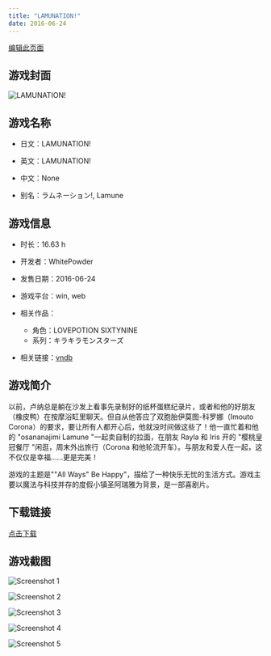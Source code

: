 ```yaml
---
title: "LAMUNATION!"
date: 2016-06-24
---
```

[编辑此页面](https://github.com/ACG-3/ADV3-source/blob/main/source/_posts/LAMUNATION%21.md)

## 游戏封面

![LAMUNATION!](https%3A//pan.timero.xyz/onedrive/img_lib_001/LAMUNATION%21_cover.avif)


## 游戏名称

- 日文：LAMUNATION!
- 英文：LAMUNATION!
- 中文：None

- 别名：ラムネーション!, Lamune


## 游戏信息

- 时长：16.63 h
- 开发者：WhitePowder
- 发售日期：2016-06-24
- 游戏平台：win, web
- 相关作品：
   - 角色：LOVEPOTION SIXTYNINE
   - 系列：キラキラモンスターズ

- 相关链接：[vndb](https://vndb.org/v18344)


## 游戏简介

以前，卢纳总是躺在沙发上看事先录制好的纸杯蛋糕纪录片，或者和他的好朋友（橡皮鸭）在按摩浴缸里聊天。但自从他答应了双胞胎伊莫图-科罗娜（Imouto Corona）的要求，要让所有人都开心后，他就没时间做这些了！他一直忙着和他的 "osananajimi Lamune "一起卖自制的拉面，在朋友 Rayla 和 Iris 开的 "樱桃皇冠餐厅 "闲逛，周末外出旅行（Corona 和他轮流开车）。与朋友和爱人在一起，这不仅仅是幸福......更是完美！

游戏的主题是""All Ways" Be Happy"，描绘了一种快乐无忧的生活方式。游戏主要以魔法与科技并存的度假小镇圣阿瑞雅为背景，是一部喜剧片。




## 下载链接

[点击下载](https://pan.timero.xyz/onedrive/adv_lib_001/LAMUNATION%21)


## 游戏截图


![Screenshot 1](https%3A//pan.timero.xyz/onedrive/img_lib_001/LAMUNATION%21_Screenshot_1.avif)

![Screenshot 2](https%3A//pan.timero.xyz/onedrive/img_lib_001/LAMUNATION%21_Screenshot_2.avif)

![Screenshot 3](https%3A//pan.timero.xyz/onedrive/img_lib_001/LAMUNATION%21_Screenshot_3.avif)

![Screenshot 4](https%3A//pan.timero.xyz/onedrive/img_lib_001/LAMUNATION%21_Screenshot_4.avif)

![Screenshot 5](https%3A//pan.timero.xyz/onedrive/img_lib_001/LAMUNATION%21_Screenshot_5.avif)

